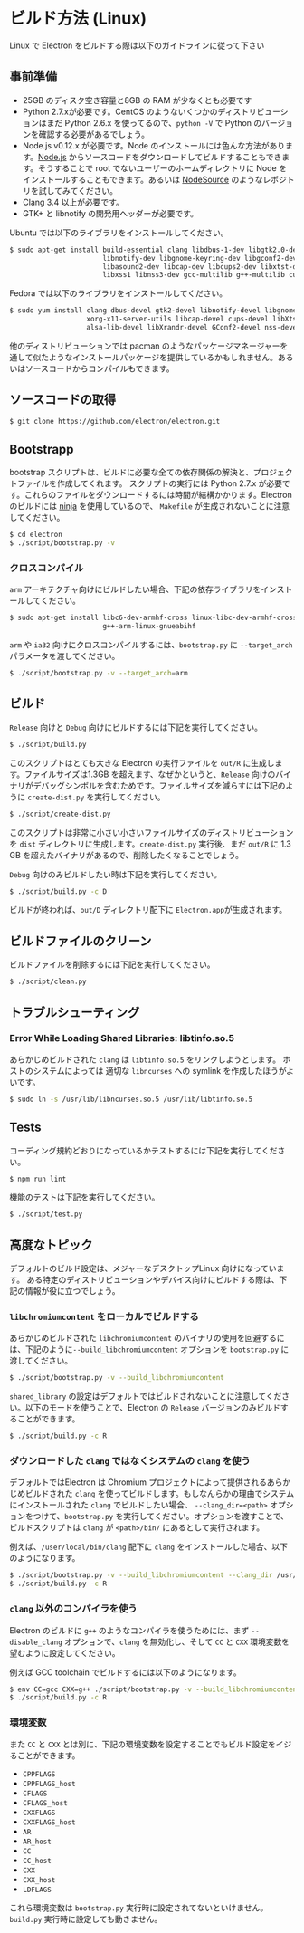 # ビルド方法 (Linux)

Linux で Electron をビルドする際は以下のガイドラインに従って下さい

## 事前準備

* 25GB のディスク空き容量と8GB の RAM が少なくとも必要です
* Python 2.7.xが必要です。CentOS のようないくつかのディストリビューションはまだ Python 2.6.x を使ってるので、`python -V` で Python のバージョンを確認する必要があるでしょう。
* Node.js v0.12.x が必要です。Node のインストールには色んな方法があります。[Node.js](http://nodejs.org) からソースコードをダウンロードしてビルドすることもできます。そうすることで root でないユーザーのホームディレクトリに Node をインストールすることもできます。あるいは [NodeSource](https://nodesource.com/blog/nodejs-v012-iojs-and-the-nodesource-linux-repositories) のようなレポジトリを試してみてください。
* Clang 3.4 以上が必要です。
* GTK+ と libnotify の開発用ヘッダーが必要です。

Ubuntu では以下のライブラリをインストールしてください。

```bash
$ sudo apt-get install build-essential clang libdbus-1-dev libgtk2.0-dev \
                       libnotify-dev libgnome-keyring-dev libgconf2-dev \
                       libasound2-dev libcap-dev libcups2-dev libxtst-dev \
                       libxss1 libnss3-dev gcc-multilib g++-multilib curl
```

Fedora では以下のライブラリをインストールしてください。

```bash
$ sudo yum install clang dbus-devel gtk2-devel libnotify-devel libgnome-keyring-devel \
                   xorg-x11-server-utils libcap-devel cups-devel libXtst-devel \
                   alsa-lib-devel libXrandr-devel GConf2-devel nss-devel
```

他のディストリビューションでは pacman のようなパッケージマネージャーを通して似たようなインストールパッケージを提供しているかもしれません。あるいはソースコードからコンパイルもできます。

## ソースコードの取得

```bash
$ git clone https://github.com/electron/electron.git
```

## Bootstrapp

bootstrap スクリプトは、ビルドに必要な全ての依存関係の解決と、プロジェクトファイルを作成してくれます。
スクリプトの実行には Python 2.7.x が必要です。これらのファイルをダウンロードするには時間が結構かかります。Electron のビルドには [ninja](https://ninja-build.org/) を使用しているので、 `Makefile` が生成されないことに注意してください。

```bash
$ cd electron
$ ./script/bootstrap.py -v
```

### クロスコンパイル

`arm` アーキテクチャ向けにビルドしたい場合、下記の依存ライブラリをインストールしてください。

```bash
$ sudo apt-get install libc6-dev-armhf-cross linux-libc-dev-armhf-cross \
                       g++-arm-linux-gnueabihf
```

`arm` や `ia32` 向けにクロスコンパイルするには、`bootstrap.py` に `--target_arch` パラメータを渡してください。

```bash
$ ./script/bootstrap.py -v --target_arch=arm
```

## ビルド

`Release` 向けと `Debug` 向けにビルドするには下記を実行してください。

```bash
$ ./script/build.py
```

このスクリプトはとても大きな Electron の実行ファイルを `out/R` に生成します。ファイルサイズは1.3GB を超えます、なぜかというと、`Release` 向けのバイナリがデバッグシンボルを含むためです。ファイルサイズを減らすには下記のように `create-dist.py` を実行してください。

```bash
$ ./script/create-dist.py
```

このスクリプトは非常に小さい小さいファイルサイズのディストリビューションを `dist` ディレクトリに生成します。`create-dist.py` 実行後、まだ `out/R` に 1.3 GB を超えたバイナリがあるので、削除したくなることでしょう。

`Debug` 向けのみビルドしたい時は下記を実行してください。

```bash
$ ./script/build.py -c D
```

ビルドが終われば、`out/D` ディレクトリ配下に `Electron.app`が生成されます。

## ビルドファイルのクリーン

ビルドファイルを削除するには下記を実行してください。

```bash
$ ./script/clean.py
```

## トラブルシューティング

### Error While Loading Shared Libraries: libtinfo.so.5

あらかじめビルドされた `clang` は `libtinfo.so.5` をリンクしようとします。
ホストのシステムによっては 適切な `libncurses` への symlink を作成したほうがよいです。

```bash
$ sudo ln -s /usr/lib/libncurses.so.5 /usr/lib/libtinfo.so.5
```

## Tests

コーディング規約どおりになっているかテストするには下記を実行してください。

```bash
$ npm run lint
```

機能のテストは下記を実行してください。

```bash
$ ./script/test.py
```

## 高度なトピック

デフォルトのビルド設定は、メジャーなデスクトップLinux 向けになっています。
ある特定のディストリビューションやデバイス向けにビルドする際は、下記の情報が役に立つでしょう。

### `libchromiumcontent` をローカルでビルドする

あらかじめビルドされた `libchromiumcontent` のバイナリの使用を回避するには、下記のように`--build_libchromiumcontent` オプションを `bootstrap.py` に渡してください。

```bash
$ ./script/bootstrap.py -v --build_libchromiumcontent
```
`shared_library` の設定はデフォルトではビルドされないことに注意してください。以下のモードを使うことで、Electron の `Release` バージョンのみビルドすることができます。

```bash
$ ./script/build.py -c R
```

### ダウンロードした `clang` ではなくシステムの `clang` を使う

デフォルトではElectron は Chromium プロジェクトによって提供されるあらかじめビルドされた `clang` を使ってビルドします。もしなんらかの理由でシステムにインストールされた `clang` でビルドしたい場合、 `--clang_dir=<path>` オプションをつけて、`bootstrap.py` を実行してください。オプションを渡すことで、ビルドスクリプトは `clang` が `<path>/bin/` にあるとして実行されます。

例えば、`/user/local/bin/clang` 配下に `clang` をインストールした場合、以下のようになります。

```bash
$ ./script/bootstrap.py -v --build_libchromiumcontent --clang_dir /usr/local
$ ./script/build.py -c R
```

### `clang` 以外のコンパイラを使う

Electron のビルドに `g++` のようなコンパイラを使うためには、まず `--disable_clang` オプションで、`clang` を無効化し、そして `CC` と `CXX` 環境変数を望むように設定してください。

例えば GCC toolchain でビルドするには以下のようになります。

```bash
$ env CC=gcc CXX=g++ ./script/bootstrap.py -v --build_libchromiumcontent --disable_clang
$ ./script/build.py -c R
```

### 環境変数

また `CC` と `CXX` とは別に、下記の環境変数を設定することでもビルド設定をイジることができます。

* `CPPFLAGS`
* `CPPFLAGS_host`
* `CFLAGS`
* `CFLAGS_host`
* `CXXFLAGS`
* `CXXFLAGS_host`
* `AR`
* `AR_host`
* `CC`
* `CC_host`
* `CXX`
* `CXX_host`
* `LDFLAGS`

これら環境変数は `bootstrap.py` 実行時に設定されてないといけません。 `build.py` 実行時に設定しても動きません。

